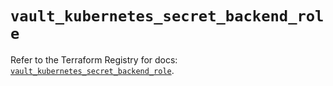 # `vault_kubernetes_secret_backend_role`

Refer to the Terraform Registry for docs: [`vault_kubernetes_secret_backend_role`](https://registry.terraform.io/providers/hashicorp/vault/5.0.0/docs/resources/kubernetes_secret_backend_role).
